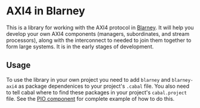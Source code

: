 # AXI4 in Blarney

This is a library for working with the AXI4 protocol in
[Blarney](https://github.com/blarney-lang/blarney).  It will help you
develop your own AXI4 components (managers, subordinates, and stream
processors), along with the interconnect to needed to join them
together to form large systems.  It is in the early stages of
development.

## Usage

To use the library in your own project you need to add `blarney` and
`blarney-axi4` as package dependenices to your project's `.cabal`
file.  You also need to tell cabal where to find these packages in
your project's `cabal.project` file. See the [PIO
component](https://github.com/blarney-lang/pio) for complete example
of how to do this.

